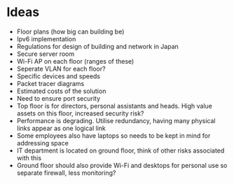 # Ideas

- Floor plans (how big can building be)
- Ipv6 implementation
- Regulations for design of building and network in Japan
- Secure server room
- Wi-Fi AP on each floor (ranges of these)
- Seperate VLAN for each floor?
- Specific devices and speeds
- Packet tracer diagrams
- Estimated costs of the solution
- Need to ensure port security
- Top floor is for directors, personal assistants and heads. High value assets on this floor, increased security risk?
- Performance is degrading. Utilise redundancy, having many physical links appear as one logical link
- Some employees also have laptops so needs to be kept in mind for addressing space
- IT department is located on ground floor, think of other risks associated with this
- Ground floor should also provide Wi-Fi and desktops for personal use so separate firewall, less monitoring?